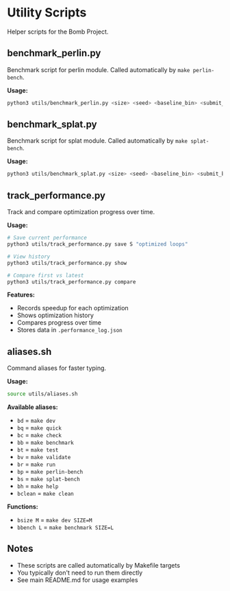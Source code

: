 # Utility Scripts

Helper scripts for the Bomb Project.

## benchmark_perlin.py

Benchmark script for perlin module. Called automatically by `make perlin-bench`.

**Usage:**
```bash
python3 utils/benchmark_perlin.py <size> <seed> <baseline_bin> <submit_bin>
```

## benchmark_splat.py

Benchmark script for splat module. Called automatically by `make splat-bench`.

**Usage:**
```bash
python3 utils/benchmark_splat.py <size> <seed> <baseline_bin> <submit_bin> [heightmap]
```

## track_performance.py

Track and compare optimization progress over time.

**Usage:**
```bash
# Save current performance
python3 utils/track_performance.py save S "optimized loops"

# View history
python3 utils/track_performance.py show

# Compare first vs latest
python3 utils/track_performance.py compare
```

**Features:**
- Records speedup for each optimization
- Shows optimization history
- Compares progress over time
- Stores data in `.performance_log.json`

## aliases.sh

Command aliases for faster typing.

**Usage:**
```bash
source utils/aliases.sh
```

**Available aliases:**
- `bd` = `make dev`
- `bq` = `make quick`
- `bc` = `make check`
- `bb` = `make benchmark`
- `bt` = `make test`
- `bv` = `make validate`
- `br` = `make run`
- `bp` = `make perlin-bench`
- `bs` = `make splat-bench`
- `bh` = `make help`
- `bclean` = `make clean`

**Functions:**
- `bsize M` = `make dev SIZE=M`
- `bbench L` = `make benchmark SIZE=L`

## Notes

- These scripts are called automatically by Makefile targets
- You typically don't need to run them directly
- See main README.md for usage examples
